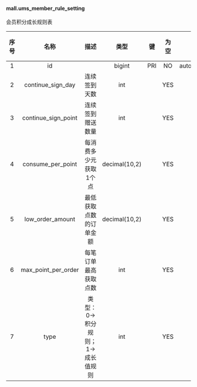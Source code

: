 #### mall.ums_member_rule_setting 
会员积分成长规则表

| 序号 | 名称 | 描述 | 类型 | 键 | 为空 | 额外 | 默认值 |
| :--: | :--: | :--: | :--: | :--: | :--: | :--: | :--: |
| 1 | id |  | bigint | PRI | NO | auto_increment |  |
| 2 | continue_sign_day | 连续签到天数 | int |  | YES |  |  |
| 3 | continue_sign_point | 连续签到赠送数量 | int |  | YES |  |  |
| 4 | consume_per_point | 每消费多少元获取1个点 | decimal(10,2) |  | YES |  |  |
| 5 | low_order_amount | 最低获取点数的订单金额 | decimal(10,2) |  | YES |  |  |
| 6 | max_point_per_order | 每笔订单最高获取点数 | int |  | YES |  |  |
| 7 | type | 类型：0->积分规则；1->成长值规则 | int |  | YES |  |  |
